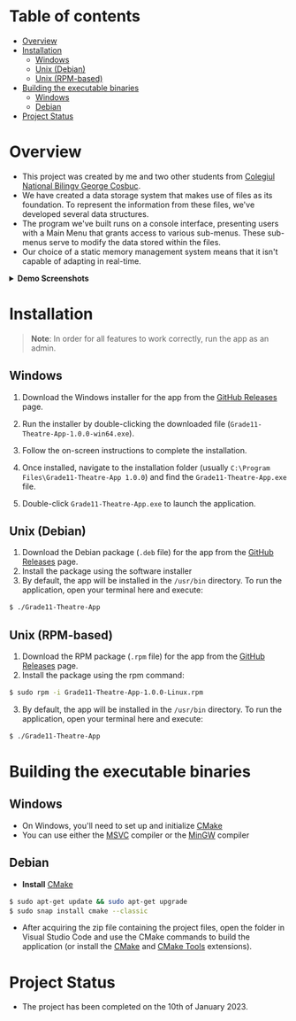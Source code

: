 # Table of contents

- [Overview](#overview)
- [Installation](#installation)
    - [Windows](#windows)
    - [Unix (Debian)](#unix-debian)
    - [Unix (RPM-based)](#unix-rpm-based)
- [Building the executable binaries](#building-the-executable-binaries)
    - [Windows](#windows-1)
    - [Debian](#debian)
- [Project Status](#project-status)

# Overview
- This project was created by me and two other students from [Colegiul National Bilingv George Cosbuc](http://cosbucbilingv.ro/). 
- We have created a data storage system that makes use of files as its foundation. To represent the information from these files, we've developed several data structures.
- The program we've built runs on a console interface, presenting users with a Main Menu that grants access to various sub-menus. These sub-menus serve to modify the data stored within the files.
- Our choice of a static memory management system means that it isn't capable of adapting in real-time.

<details>
  <summary><strong>Demo Screenshots</strong></summary>

  ![Screenshot 1](Screenshots/S1.png)
  
  ![Screenshot 2](Screenshots/S2.png)
</details>

# Installation

> **Note**: In order for all features to work correctly, run the app as an admin.

## Windows

1. Download the Windows installer for the app from the [GitHub Releases](https://github.com/sorin373/Grade11-Theatre-App/releases/tag/v1.0.0) page.

2. Run the installer by double-clicking the downloaded file (`Grade11-Theatre-App-1.0.0-win64.exe`).

3. Follow the on-screen instructions to complete the installation.

4. Once installed, navigate to the installation folder (usually `C:\Program Files\Grade11-Theatre-App 1.0.0`) and find the `Grade11-Theatre-App.exe` file.

5. Double-click `Grade11-Theatre-App.exe` to launch the application.

## Unix (Debian)

1. Download the Debian package (`.deb` file) for the app from the [GitHub Releases](https://github.com/sorin373/Grade11-Theatre-App/releases/tag/v1.0.0) page.
2. Install the package using the software installer
3. By default, the app will be installed in the `/usr/bin` directory. To run the application, open your terminal here and execute:
```bash
$ ./Grade11-Theatre-App
```

## Unix (RPM-based)

1. Download the RPM package (`.rpm` file) for the app from the [GitHub Releases](https://github.com/sorin373/Grade11-Theatre-App/releases/tag/v1.0.0) page.
2. Install the package using the rpm command:
```bash
$ sudo rpm -i Grade11-Theatre-App-1.0.0-Linux.rpm
```
3. By default, the app will be installed in the `/usr/bin` directory. To run the application, open your terminal here and execute:
```bash
$ ./Grade11-Theatre-App
```

# Building the executable binaries

## Windows

- On Windows, you'll need to set up and initialize [CMake](https://cmake.org/download/)
- You can use either the [MSVC](https://learn.microsoft.com/en-us/cpp/build/reference/compiler-options?view=msvc-170) compiler or the [MinGW](https://sourceforge.net/projects/mingw/) compiler

## Debian

- **Install** [CMake](https://cmake.org/download/)
```bash
$ sudo apt-get update && sudo apt-get upgrade
$ sudo snap install cmake --classic
```
- After acquiring the zip file containing the project files, open the folder in Visual Studio Code and use the CMake commands to build the application (or install the [CMake](https://marketplace.visualstudio.com/items?itemName=twxs.cmake) and [CMake Tools](https://marketplace.visualstudio.com/items?itemName=ms-vscode.cmake-tools) extensions).

# Project Status
- The project has been completed on the 10th of January 2023.




